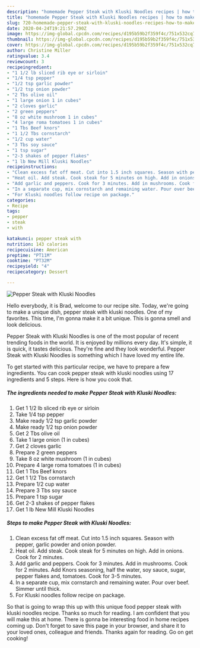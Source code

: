 ```yaml
---
description: "homemade Pepper Steak with Kluski Noodles recipes | how to make homemade Pepper Steak with Kluski Noodles"
title: "homemade Pepper Steak with Kluski Noodles recipes | how to make homemade Pepper Steak with Kluski Noodles"
slug: 720-homemade-pepper-steak-with-kluski-noodles-recipes-how-to-make-homemade-pepper-steak-with-kluski-noodles
date: 2020-04-24T19:21:57.290Z
image: https://img-global.cpcdn.com/recipes/d195b59b2f359f4c/751x532cq70/pepper-steak-with-kluski-noodles-recipe-main-photo.jpg
thumbnail: https://img-global.cpcdn.com/recipes/d195b59b2f359f4c/751x532cq70/pepper-steak-with-kluski-noodles-recipe-main-photo.jpg
cover: https://img-global.cpcdn.com/recipes/d195b59b2f359f4c/751x532cq70/pepper-steak-with-kluski-noodles-recipe-main-photo.jpg
author: Christine Miller
ratingvalue: 3.4
reviewcount: 3
recipeingredient:
- "1 1/2 lb sliced rib eye or sirloin"
- "1/4 tsp pepper"
- "1/2 tsp garlic powder"
- "1/2 tsp onion powder"
- "2 Tbs olive oil"
- "1 large onion 1 in cubes"
- "2 cloves garlic"
- "2 green peppers"
- "8 oz white mushroom 1 in cubes"
- "4 large roma tomatoes 1 in cubes"
- "1 Tbs Beef knors"
- "1 1/2 Tbs cornstarch"
- "1/2 cup water"
- "3 Tbs soy sauce"
- "1 tsp sugar"
- "2-3 shakes of pepper flakes"
- "1 lb New Mill Kluski Noodles"
recipeinstructions:
- "Clean excess fat off meat. Cut into 1.5 inch squares. Season with pepper, garlic powder and onion powder."
- "Heat oil. Add steak. Cook steak for 5 minutes on high. Add in onions. Cook for 2 minutes."
- "Add garlic and peppers. Cook for 3 minutes. Add in mushrooms. Cook for 2 minutes. Add Knors seasoning, half the water, soy sauce, sugar, pepper flakes and, tomatoes. Cook for 3-5 minutes."
- "In a separate cup, mix cornstarch and remaining water. Pour over beef. Simmer until thick."
- "For Kluski noodles follow recipe on package."
categories:
- Recipe
tags:
- pepper
- steak
- with

katakunci: pepper steak with 
nutrition: 143 calories
recipecuisine: American
preptime: "PT11M"
cooktime: "PT32M"
recipeyield: "4"
recipecategory: Dessert

---
```



![Pepper Steak with Kluski Noodles](https://img-global.cpcdn.com/recipes/d195b59b2f359f4c/751x532cq70/pepper-steak-with-kluski-noodles-recipe-main-photo.jpg)

Hello everybody, it is Brad, welcome to our recipe site. Today, we're going to make a unique dish, pepper steak with kluski noodles. One of my favorites. This time, I'm gonna make it a bit unique. This is gonna smell and look delicious.

Pepper Steak with Kluski Noodles is one of the most popular of recent trending foods in the world. It is enjoyed by millions every day. It's simple, it is quick, it tastes delicious. They're fine and they look wonderful. Pepper Steak with Kluski Noodles is something which I have loved my entire life.




To get started with this particular recipe, we have to prepare a few ingredients. You can cook pepper steak with kluski noodles using 17 ingredients and 5 steps. Here is how you cook that.

<!--inarticleads1-->

##### The ingredients needed to make Pepper Steak with Kluski Noodles:

1. Get 1 1/2 lb sliced rib eye or sirloin
1. Take 1/4 tsp pepper
1. Make ready 1/2 tsp garlic powder
1. Make ready 1/2 tsp onion powder
1. Get 2 Tbs olive oil
1. Take 1 large onion (1 in cubes)
1. Get 2 cloves garlic
1. Prepare 2 green peppers
1. Take 8 oz white mushroom (1 in cubes)
1. Prepare 4 large roma tomatoes (1 in cubes)
1. Get 1 Tbs Beef knors
1. Get 1 1/2 Tbs cornstarch
1. Prepare 1/2 cup water
1. Prepare 3 Tbs soy sauce
1. Prepare 1 tsp sugar
1. Get 2-3 shakes of pepper flakes
1. Get 1 lb New Mill Kluski Noodles




<!--inarticleads2-->

##### Steps to make Pepper Steak with Kluski Noodles:

1. Clean excess fat off meat. Cut into 1.5 inch squares. Season with pepper, garlic powder and onion powder.
1. Heat oil. Add steak. Cook steak for 5 minutes on high. Add in onions. Cook for 2 minutes.
1. Add garlic and peppers. Cook for 3 minutes. Add in mushrooms. Cook for 2 minutes. Add Knors seasoning, half the water, soy sauce, sugar, pepper flakes and, tomatoes. Cook for 3-5 minutes.
1. In a separate cup, mix cornstarch and remaining water. Pour over beef. Simmer until thick.
1. For Kluski noodles follow recipe on package.




So that is going to wrap this up with this unique food pepper steak with kluski noodles recipe. Thanks so much for reading. I am confident that you will make this at home. There is gonna be interesting food in home recipes coming up. Don't forget to save this page in your browser, and share it to your loved ones, colleague and friends. Thanks again for reading. Go on get cooking!
